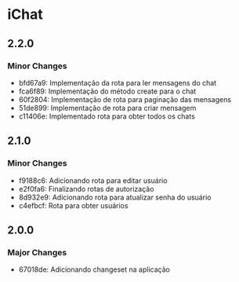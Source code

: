 # iChat

## 2.2.0

### Minor Changes

- bfd67a9: Implementação da rota para ler mensagens do chat
- fca6f89: Implementação do método create para o chat
- 60f2804: Implementação de rota para paginação das mensagens
- 51de899: Implementação de rota para criar mensagem
- c11406e: Implementado rota para obter todos os chats

## 2.1.0

### Minor Changes

- f9188c6: Adicionando rota para editar usuário
- e2f0fa6: Finalizando rotas de autorização
- 8d932e9: Adicionando rota para atualizar senha do usuário
- c4efbcf: Rota para obter usuários

## 2.0.0

### Major Changes

- 67018de: Adicionando changeset na aplicação
